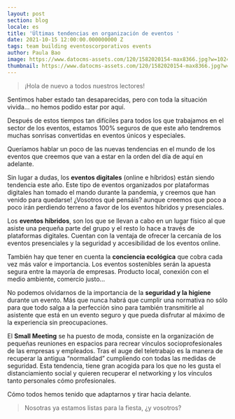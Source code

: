 ```yaml
---
layout: post
section: blog
locale: es
title: 'Últimas tendencias en organización de eventos '
date: 2021-10-15 12:00:00.000000000 Z
tags: team building eventoscorporativos events
author: Paula Bao
image: https://www.datocms-assets.com/120/1582020154-max8366.jpg?w=1024&fm=jpg
thumbnail: https://www.datocms-assets.com/120/1582020154-max8366.jpg?w=105&fm=jpg
---
```


> ¡Hola de nuevo a todos nuestros lectores! 

Sentimos haber estado tan desaparecidas, pero con toda la situación vivida… no hemos podido estar por aquí. 

Después de estos tiempos tan difíciles para todos los que trabajamos en el sector de los eventos, estamos 100% seguros de que este año tendremos muchas sonrisas convertidas en eventos únicos y especiales.

Queríamos hablar un poco de las nuevas tendencias en el mundo de los eventos que creemos que van a estar en la orden del día de aquí en adelante. 

Sin lugar a dudas, los **eventos digitales** (online e híbridos) están siendo tendencia este año. Este tipo de eventos organizados por plataformas digitales han tomado el mando durante la pandemia, y creemos que han venido para quedarse! ¿Vosotros qué pensáis? aunque creemos que poco a poco irán perdiendo terreno a favor de los eventos híbridos y presenciales.

Los **eventos híbridos**, son los que se llevan a cabo en un lugar físico al que asiste una pequeña parte del grupo y el resto lo hace a través de plataformas digitales.  Cuentan con la ventaja de ofrecer la cercanía de los eventos presenciales y la seguridad y accesibilidad de los eventos online. 

También hay que tener en cuenta la **conciencia ecológica** que cobra cada vez más valor e importancia. Los eventos sostenibles serán la apuesta segura entre la mayoría de empresas. Producto local, conexión con el medio ambiente, comercio justo… 

No podemos olvidarnos de la importancia de la **seguridad y la higiene** durante un evento. Más que nunca habrá que cumplir una normativa no sólo para que todo salga a la perfección sino para también transmitirle al asistente que está en un evento seguro y que pueda disfrutar al máximo de la experiencia sin preocupaciones.

El **Small Meeting** se ha puesto de moda, consiste en la organización de pequeñas reuniones en espacios para recrear vínculos socioprofesionales de las empresas y empleados. 
Tras el auge del teletrabajo es la manera de recuperar la antigua “normalidad” cumpliendo con todas las medidas de seguridad. Esta tendencia, tiene gran acogida para los que no les gusta el distanciamiento social y quieren recuperar el networking y los vínculos tanto personales cómo profesionales. 

Cómo todos hemos tenido que adaptarnos y tirar hacia delante. 
> Nosotras ya estamos listas para la fiesta, ¿y vosotros?


